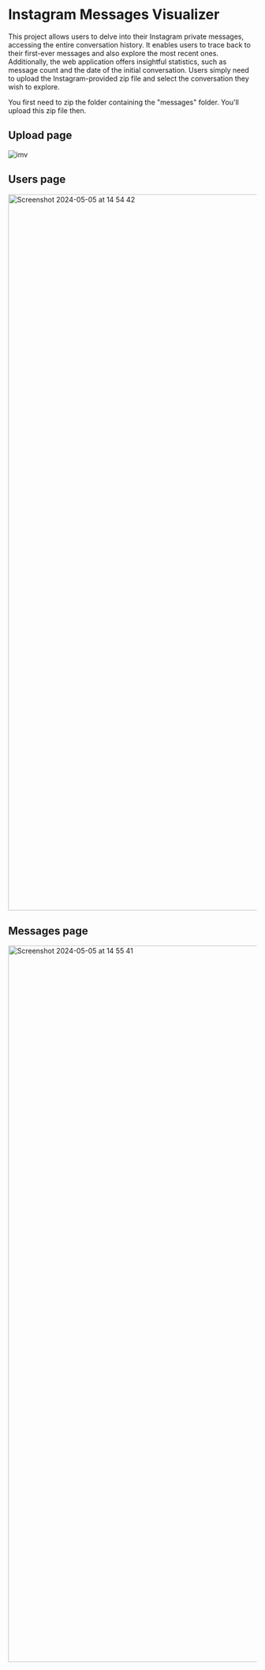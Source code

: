 # Instagram Messages Visualizer

This project allows users to delve into their Instagram private messages, accessing the entire conversation history. It enables users to trace back to their first-ever messages and also explore the most recent ones. Additionally, the web application offers insightful statistics, such as message count and the date of the initial conversation. Users simply need to upload the Instagram-provided zip file and select the conversation they wish to explore.

You first need to zip the folder containing the "messages" folder. You'll upload this zip file then. 

## Upload page
![imv](https://github.com/PaulGuerre/IMV/assets/56794631/d076718d-4646-4740-b006-011dad65511e)

## Users page
<img width="1449" alt="Screenshot 2024-05-05 at 14 54 42" src="https://github.com/PaulGuerre/IMV/assets/56794631/e36edf0f-696d-47a7-a7ff-c8e85927df71">

## Messages page
<img width="1450" alt="Screenshot 2024-05-05 at 14 55 41" src="https://github.com/PaulGuerre/IMV/assets/56794631/f7c1c71b-17b2-43bb-bce0-0089ce3d7c66">
